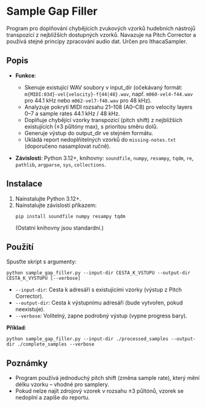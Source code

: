 # Sample Gap Filler

Program pro doplňování chybějících zvukových vzorků hudebních nástrojů transpozicí z nejbližších dostupných vzorků.
Navazuje na Pitch Corrector a používá stejné principy zpracování audio dat. Určen pro IthacaSampler.

## Popis

- **Funkce**:
  - Skenuje existující WAV soubory v input_dir (očekávaný formát: `m{MIDI:03d}-vel{velocity}-f{44|48}.wav`, např. `m060-vel4-f44.wav` pro 44.1 kHz nebo `m062-vel7-f48.wav` pro 48 kHz).
  - Analyzuje pokrytí MIDI rozsahu 21–108 (A0–C8) pro velocity layers 0–7 a sample rates 44.1 kHz / 48 kHz.
  - Doplňuje chybějící vzorky transpozicí (pitch shift) z nejbližších existujících (±3 půltóny max), s prioritou směru dolů.
  - Generuje výstup do output_dir ve stejném formátu.
  - Ukládá report nedoplňitelných vzorků do `missing-notes.txt` (doporučeno nasamplovat ručně).

- **Závislosti**: Python 3.12+, knihovny: `soundfile`, `numpy`, `resampy`, `tqdm`, `re`, `pathlib`, `argparse`, `sys`, `collections`.

## Instalace

1. Nainstalujte Python 3.12+.
2. Nainstalujte závislosti příkazem:
   ```
   pip install soundfile numpy resampy tqdm
   ```
   (Ostatní knihovny jsou standardní.)

## Použití

Spusťte skript s argumenty:

```
python sample_gap_filler.py --input-dir CESTA_K_VSTUPU --output-dir CESTA_K_VYSTUPU [--verbose]
```

- `--input-dir`: Cesta k adresáři s existujícími vzorky (výstup z Pitch Corrector).
- `--output-dir`: Cesta k výstupnímu adresáři (bude vytvořen, pokud neexistuje).
- `--verbose`: Volitelný, zapne podrobný výstup (vypne progress bary).

**Příklad**:
```
python sample_gap_filler.py --input-dir ./processed_samples --output-dir ./complete_samples --verbose
```

## Poznámky

- Program používá jednoduchý pitch shift (změna sample rate), který mění délku vzorku – vhodné pro samplery.
- Pokud nelze najít zdrojový vzorek v rozsahu ±3 půltónů, vzorek se nedoplní a zapíše do reportu.
